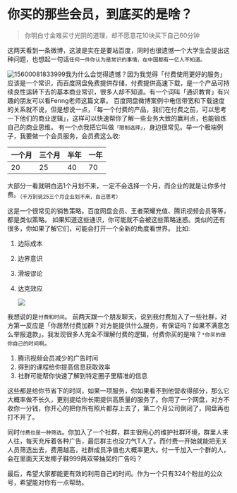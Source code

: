 # 你买的那些会员，到底买的是啥？
> 你明白寸金难买寸光阴的道理，却不愿意花10块买下自己60分钟

这两天看到一条微博，这波是实在是要站百度，同时也很遗憾一个大学生会提出这种问题，也想起一句话`任何一件你认为是常识的事情，在中国都有一亿人不知道。`

![15600081833999](http://mweb.aoxiang.me/markdown/15600081833999.jpg)我为什么会觉得遗憾？因为我觉得「付费使用更好的服务」应该是一个常识，而百度网盘免费提供存储，付费提供高速下载，是一个产品可持续良性运转下去的基本商业常识，很多人却不知道。有一个词叫「通识教育」有兴趣的朋友可以看Fenng老师这篇文章。
百度网盘微博案例中电信带宽和下载速度的关系就不说，但是想说一点，「每一个付费的产品，我们在付费之前，可以思考一下他们的商业逻辑」，这样可以快速帮你了解一些业务大致的赢利点，也能锻炼自己的商业思维。
有一个点我把它叫做`「限制选择」`，身边很常见。举一个极端例子，我要做一个会员服务，会员费这么收:

| 一个月 | 三个月 | 半年 | 一年 |
| --- | --- | --- | --- |
| 20 | 25 | 40 | 70 |

大部分一看就明白选1个月划不来，一定不会选择一个月，而企业的就是让你多付费。<sub>（千万别说25三个月企业划不来，自己思考）</sub>

这是一个很常见的销售策略。百度网盘会员、王者荣耀充值、腾讯视频会员等等，都是类似策略。
如果知道这些通识，你可能就不会被这些策略迷惑。类似的还有很多，你如果了解它们，可能会打开一个全新的角度看世界。
比如:
1. 边际成本

2. 边界意识

3. 滑坡谬论

4. 达克效应

   ![](http://mweb.aoxiang.me/markdown/15600091147015.jpg)

我想说的是`付费和时间`。
前两天跟一个朋友聊天，说到我付费加入了一些社群，对方第一反应是「你居然付费加群？对方能提供什么服务，有保证吗？如果不满意怎么举报退款」。我发现很多人完全不理解付费的逻辑，付费你买的是啥？`*你买的是你自己的时间啊`。

1. 腾讯视频会员减少的广告时间
2. 得到的课程给你提高信息获取效率
3. 社群可能帮你快速了解到特定圈子里精准的信息

这些都是给你节省下的时间，如果一项服务，你如果看不到他营收得部分，那么它大概率做不长久，更别提给你长期提供高质量的服务了。你用了一个网盘，对方不收你一分钱，你开心的把你所有照片都存上去了，第二个月公司倒闭了，网盘再也打不开了。

同时`付费也是一种筛选`。你加入了一个社群，群主很用心的维护社群环境，群里人来人往，每天充斥着各种广告，最后群主也没力气T人了。而付费一开始就能把无关人员筛选出去，费用越高，社群成员净值也大概率更大。付一千加入一个群的人，会在里面天天发椰子鞋999两双带抽奖的广告吗？

最后，希望大家都能更有效的利用自己的时间。作为一个只有324个粉丝的公众号，希望能对你有一点帮助。